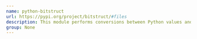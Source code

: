 ```yaml
---
name: python-bitstruct
url: https://pypi.org/project/bitstruct/#files
description: This module performs conversions between Python values and C bit field structs represented as Python byte strings.
group: None
---
```

